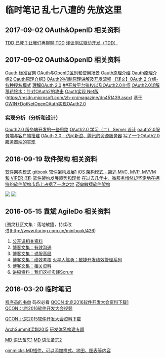 # 临时笔记 乱七八遭的 先放这里
## 2017-09-02 OAuth&OpenID 相关资料
[TDD 已死？让我们再聊聊 TDD](http://blog.jobbole.com/110560/)
[浅谈测试驱动开发（TDD）](https://www.ibm.com/developerworks/cn/linux/l-tdd/)

## 2017-09-02 OAuth&OpenID 相关资料
[Oauth 标准官网](https://oauth.net/2/)
[OAuth与OpenID区别和使用场景](https://www.zhihu.com/question/19628327)
[Oauth原理介绍](https://www.biaodianfu.com/learn-oauth.html)
[Oauth原理介绍2](http://www.jianshu.com/p/976e8aba49a0?utm_source=tuicool&utm_medium=referral)
[Oauth原理介绍3](http://www.tuicool.com/articles/QviMR3N)
[OAuth的机制原理讲解及开发流程](http://www.jianshu.com/p/bd9e7962bba3)
[【译文】OAuth 2 介绍-各种授权模式](http://www.jianshu.com/p/5978e727dbc0)
[理解OAuth 2.0](http://www.ruanyifeng.com/blog/2014/05/oauth_2_0.html)
[##开放平台鉴权以及OAuth2.0介绍](https://my.oschina.net/Barudisshu/blog/291962)
[OAuth2.0详解](http://www.cnblogs.com/shijingjing07/p/5853770.html)
[移花接木：针对OAuth2的攻击](http://www.tuicool.com/articles/UVRF3yV)
[Oauth实现 Net版](https://github.com/IdentityServer/IdentityServer3)(https://msdn.microsoft.com/zh-cn/magazine/dn451439.aspx)
[基于OWIN+DotNetOpenOAuth实现OAuth2.0](http://www.cnblogs.com/dannyH/p/4170498.html)

### 实现分析（分析和设计）
[Oauth2.0 服务端开发的一些思路](https://zhuanlan.zhihu.com/p/21807506)
[OAuth2.0 学习（二） Server 设计](http://blog.csdn.net/passwordport/article/details/19557807)
[oauth2.0服务端与客户端搭建](http://www.cnblogs.com/doubilaile/p/5066916.html)
[OAuth 2.0 - 访问新浪、腾讯的资源服务器](http://www.cnblogs.com/highend/archive/2012/07/10/oauth2_access_sina_and_tencent_resource_server.html)
[写了一个OAuth2.0服务器端的实现](http://blog.sina.com.cn/s/blog_7de05c0501017k1d.html)

## 2016-09-19 软件架构 相关资料
[软件架构模式 gitbook](https://www.gitbook.com/book/bboyfeiyu/software-architecture-patterns/details)
[软件架构发展1](http://www.it610.com/article/3555337.htm)
[iOS 架构模式 - 简述 MVC, MVP, MVVM 和 VIPER (译)](https://blog.coding.net/blog/ios-architecture-patterns)
[软件架构发展趋势和现状](http://www.wtoutiao.com/p/1e4yfmd.html)
[在过去几年中，微服务悄然却坚定地在拥挤的软件架构市场上占据了一席之地](http://www.tuicool.com/articles/ZfMnErb)
[迈向敏捷软件架构](http://www.tuicool.com/articles/zEB3um)


![](http://images.cnblogs.com/cnblogs_com/gaojing/tt.jpg)
![](http://images.cnblogs.com/cnblogs_com/gaojing/tt.jpg)

## 2016-05-15 袁斌 AgileDo 相关资料
[图灵社区文集：落地敏捷，持续改进]http://www.ituring.com.cn/minibook/426)
1. [公开课相关资料](http://www.agiledo.cn/resource.html)
2. [博客文集：有效沟通](http://blog.vsharing.com/agiledo/MC16701/)
3. [博客文集：说服高层](http://blog.vsharing.com/agiledo/MC16698/)
4. [博客文集：绩效考核](http://blog.vsharing.com/agiledo/MC16686/)  [火星人陈勇：敏捷开发绩效管理系列](http://blog.csdn.net/column/details/agiledeptchen.html)
5. [博客文集：相关资料](http://blog.vsharing.com/agiledo/MC16704/)
6. [讲稿资料：我们这样实践Scrum](http://www.agiledo.cn/Resource-Download/scrum-in-practice(part).pdf)
## 2016-03-20 临时笔记
[程序员的书单](http://lucida.me/blog/developer-reading-list/) 码农必看
[QCON 北京2016软件开发大会资料下载1](http://ppt.geekbang.org/qconbj2016)  
[QCON 北京2016软件开发大会视频](http://v.qq.com/vplus/7452a0fe188310567afa2888d66bd01c/videos) 

[QCON 北京2015软件开发大会资料下载](http://2015.qconbeijing.com/slides) 

[ArchSummit深圳2015](http://sz2015.archsummit.com/slides)
[研发体系构建专题](http://pan.baidu.com/s/1nttIh09)

[MD 语法备忘1](https://www.zybuluo.com/mdeditor?url=https://www.zybuluo.com/static/editor/md-help.markdown#)   [MD 语法备忘2](http://wowubuntu.com/markdown/basic.html)


[gimmicks,MD插件，可以添加样式、地图、图表等内容](https://github.com/utensil/mdwiki-gimmicks)
